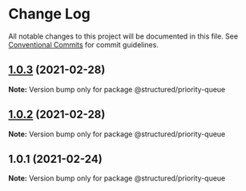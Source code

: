 # Change Log

All notable changes to this project will be documented in this file.
See [Conventional Commits](https://conventionalcommits.org) for commit guidelines.

## [1.0.3](https://github.com/js-structured/structured/compare/@structured/priority-queue@1.0.1...@structured/priority-queue@1.0.3) (2021-02-28)

**Note:** Version bump only for package @structured/priority-queue





## [1.0.2](https://github.com/js-structured/structured/compare/@structured/priority-queue@1.0.1...@structured/priority-queue@1.0.2) (2021-02-28)

**Note:** Version bump only for package @structured/priority-queue





## 1.0.1 (2021-02-24)

**Note:** Version bump only for package @structured/priority-queue
